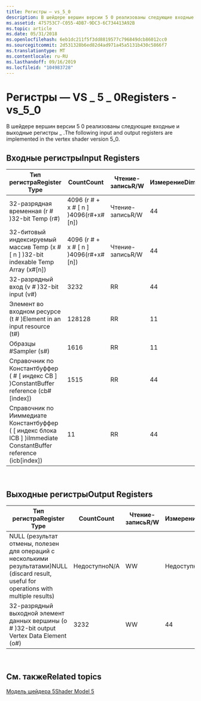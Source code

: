 ```yaml
---
title: Регистры — vs_5_0
description: В шейдере вершин версии 5 0 реализованы следующие входные и выходные регистры \_ .
ms.assetid: 475753C7-C055-4DB7-9DC3-6C734413A92B
ms.topic: article
ms.date: 05/31/2018
ms.openlocfilehash: 6eb1dc211f5f3dd8819577c796849dcb86012cc0
ms.sourcegitcommit: 2d531328b6ed82d4ad971a45a5131b430c5866f7
ms.translationtype: MT
ms.contentlocale: ru-RU
ms.lasthandoff: 09/16/2019
ms.locfileid: "104983728"
---
```

# <a name="registers---vs_5_0"></a><span data-ttu-id="2fd7f-103">Регистры — VS \_ 5 \_ 0</span><span class="sxs-lookup"><span data-stu-id="2fd7f-103">Registers - vs\_5\_0</span></span>

<span data-ttu-id="2fd7f-104">В шейдере вершин версии 5 0 реализованы следующие входные и выходные регистры \_ .</span><span class="sxs-lookup"><span data-stu-id="2fd7f-104">The following input and output registers are implemented in the vertex shader version 5\_0.</span></span>

## <a name="input-registers"></a><span data-ttu-id="2fd7f-105">Входные регистры</span><span class="sxs-lookup"><span data-stu-id="2fd7f-105">Input Registers</span></span>



| <span data-ttu-id="2fd7f-106">Тип регистра</span><span class="sxs-lookup"><span data-stu-id="2fd7f-106">Register Type</span></span>                                      | <span data-ttu-id="2fd7f-107">Count</span><span class="sxs-lookup"><span data-stu-id="2fd7f-107">Count</span></span>              | <span data-ttu-id="2fd7f-108">Чтение-запись</span><span class="sxs-lookup"><span data-stu-id="2fd7f-108">R/W</span></span> | <span data-ttu-id="2fd7f-109">Измерение</span><span class="sxs-lookup"><span data-stu-id="2fd7f-109">Dimension</span></span> | <span data-ttu-id="2fd7f-110">Индексация по r\#</span><span class="sxs-lookup"><span data-stu-id="2fd7f-110">Indexable by r\#</span></span> | <span data-ttu-id="2fd7f-111">Значения по умолчанию</span><span class="sxs-lookup"><span data-stu-id="2fd7f-111">Defaults</span></span> | <span data-ttu-id="2fd7f-112">Требуется ДКЛ</span><span class="sxs-lookup"><span data-stu-id="2fd7f-112">Requires DCL</span></span> |
|----------------------------------------------------|--------------------|-----|-----------|------------------|----------|--------------|
| <span data-ttu-id="2fd7f-113">32-разрядная временная (r \# )</span><span class="sxs-lookup"><span data-stu-id="2fd7f-113">32-bit Temp (r\#)</span></span>                                  | <span data-ttu-id="2fd7f-114">4096 (r \# + x \# \[ n \] )</span><span class="sxs-lookup"><span data-stu-id="2fd7f-114">4096(r\#+x\#\[n\])</span></span> | <span data-ttu-id="2fd7f-115">Чтение-запись</span><span class="sxs-lookup"><span data-stu-id="2fd7f-115">R/W</span></span> | <span data-ttu-id="2fd7f-116">4</span><span class="sxs-lookup"><span data-stu-id="2fd7f-116">4</span></span>         | <span data-ttu-id="2fd7f-117">нет</span><span class="sxs-lookup"><span data-stu-id="2fd7f-117">No</span></span>               | <span data-ttu-id="2fd7f-118">None</span><span class="sxs-lookup"><span data-stu-id="2fd7f-118">None</span></span>     | <span data-ttu-id="2fd7f-119">Да</span><span class="sxs-lookup"><span data-stu-id="2fd7f-119">Yes</span></span>          |
| <span data-ttu-id="2fd7f-120">32-битовый индексируемый массив Temp (x \# \[ n \] )</span><span class="sxs-lookup"><span data-stu-id="2fd7f-120">32-bit indexable Temp Array (x\#\[n\])</span></span>             | <span data-ttu-id="2fd7f-121">4096 (r \# + x \# \[ n \] )</span><span class="sxs-lookup"><span data-stu-id="2fd7f-121">4096(r\#+x\#\[n\])</span></span> | <span data-ttu-id="2fd7f-122">Чтение-запись</span><span class="sxs-lookup"><span data-stu-id="2fd7f-122">R/W</span></span> | <span data-ttu-id="2fd7f-123">4</span><span class="sxs-lookup"><span data-stu-id="2fd7f-123">4</span></span>         | <span data-ttu-id="2fd7f-124">Да</span><span class="sxs-lookup"><span data-stu-id="2fd7f-124">Yes</span></span>              | <span data-ttu-id="2fd7f-125">Нет</span><span class="sxs-lookup"><span data-stu-id="2fd7f-125">None</span></span>     | <span data-ttu-id="2fd7f-126">Да</span><span class="sxs-lookup"><span data-stu-id="2fd7f-126">Yes</span></span>          |
| <span data-ttu-id="2fd7f-127">32-разрядный вход (v \# )</span><span class="sxs-lookup"><span data-stu-id="2fd7f-127">32-bit input (v\#)</span></span>                                 | <span data-ttu-id="2fd7f-128">32</span><span class="sxs-lookup"><span data-stu-id="2fd7f-128">32</span></span>                 | <span data-ttu-id="2fd7f-129">R</span><span class="sxs-lookup"><span data-stu-id="2fd7f-129">R</span></span>   | <span data-ttu-id="2fd7f-130">4</span><span class="sxs-lookup"><span data-stu-id="2fd7f-130">4</span></span>         | <span data-ttu-id="2fd7f-131">Да</span><span class="sxs-lookup"><span data-stu-id="2fd7f-131">Yes</span></span>              | <span data-ttu-id="2fd7f-132">Нет</span><span class="sxs-lookup"><span data-stu-id="2fd7f-132">None</span></span>     | <span data-ttu-id="2fd7f-133">Да</span><span class="sxs-lookup"><span data-stu-id="2fd7f-133">Yes</span></span>          |
| <span data-ttu-id="2fd7f-134">Элемент во входном ресурсе (t \# )</span><span class="sxs-lookup"><span data-stu-id="2fd7f-134">Element in an input resource (t\#)</span></span>                 | <span data-ttu-id="2fd7f-135">128</span><span class="sxs-lookup"><span data-stu-id="2fd7f-135">128</span></span>                | <span data-ttu-id="2fd7f-136">R</span><span class="sxs-lookup"><span data-stu-id="2fd7f-136">R</span></span>   | <span data-ttu-id="2fd7f-137">1</span><span class="sxs-lookup"><span data-stu-id="2fd7f-137">1</span></span>         | <span data-ttu-id="2fd7f-138">Нет</span><span class="sxs-lookup"><span data-stu-id="2fd7f-138">No</span></span>               | <span data-ttu-id="2fd7f-139">None</span><span class="sxs-lookup"><span data-stu-id="2fd7f-139">None</span></span>     | <span data-ttu-id="2fd7f-140">Да</span><span class="sxs-lookup"><span data-stu-id="2fd7f-140">Yes</span></span>          |
| <span data-ttu-id="2fd7f-141">Образцы \#</span><span class="sxs-lookup"><span data-stu-id="2fd7f-141">Sampler (s\#)</span></span>                                      | <span data-ttu-id="2fd7f-142">16</span><span class="sxs-lookup"><span data-stu-id="2fd7f-142">16</span></span>                 | <span data-ttu-id="2fd7f-143">R</span><span class="sxs-lookup"><span data-stu-id="2fd7f-143">R</span></span>   | <span data-ttu-id="2fd7f-144">1</span><span class="sxs-lookup"><span data-stu-id="2fd7f-144">1</span></span>         | <span data-ttu-id="2fd7f-145">Нет</span><span class="sxs-lookup"><span data-stu-id="2fd7f-145">No</span></span>               | <span data-ttu-id="2fd7f-146">None</span><span class="sxs-lookup"><span data-stu-id="2fd7f-146">None</span></span>     | <span data-ttu-id="2fd7f-147">Да</span><span class="sxs-lookup"><span data-stu-id="2fd7f-147">Yes</span></span>          |
| <span data-ttu-id="2fd7f-148">Справочник по Константбуффер ( \# \[ индекс CB \] )</span><span class="sxs-lookup"><span data-stu-id="2fd7f-148">ConstantBuffer reference (cb\#\[index\])</span></span>           | <span data-ttu-id="2fd7f-149">15</span><span class="sxs-lookup"><span data-stu-id="2fd7f-149">15</span></span>                 | <span data-ttu-id="2fd7f-150">R</span><span class="sxs-lookup"><span data-stu-id="2fd7f-150">R</span></span>   | <span data-ttu-id="2fd7f-151">4</span><span class="sxs-lookup"><span data-stu-id="2fd7f-151">4</span></span>         | <span data-ttu-id="2fd7f-152">Да (содержимое)</span><span class="sxs-lookup"><span data-stu-id="2fd7f-152">Yes(contents)</span></span>    | <span data-ttu-id="2fd7f-153">Нет</span><span class="sxs-lookup"><span data-stu-id="2fd7f-153">None</span></span>     | <span data-ttu-id="2fd7f-154">Да</span><span class="sxs-lookup"><span data-stu-id="2fd7f-154">Yes</span></span>          |
| <span data-ttu-id="2fd7f-155">Справочник по Ииммедиате Константбуффер ( \[ индекс блока ICB \] )</span><span class="sxs-lookup"><span data-stu-id="2fd7f-155">iImmediate ConstantBuffer reference (icb\[index\])</span></span> | <span data-ttu-id="2fd7f-156">1</span><span class="sxs-lookup"><span data-stu-id="2fd7f-156">1</span></span>                  | <span data-ttu-id="2fd7f-157">R</span><span class="sxs-lookup"><span data-stu-id="2fd7f-157">R</span></span>   | <span data-ttu-id="2fd7f-158">4</span><span class="sxs-lookup"><span data-stu-id="2fd7f-158">4</span></span>         | <span data-ttu-id="2fd7f-159">Да (содержимое)</span><span class="sxs-lookup"><span data-stu-id="2fd7f-159">Yes(contents)</span></span>    | <span data-ttu-id="2fd7f-160">Нет</span><span class="sxs-lookup"><span data-stu-id="2fd7f-160">None</span></span>     | <span data-ttu-id="2fd7f-161">Да</span><span class="sxs-lookup"><span data-stu-id="2fd7f-161">Yes</span></span>          |



 

## <a name="output-registers"></a><span data-ttu-id="2fd7f-162">Выходные регистры</span><span class="sxs-lookup"><span data-stu-id="2fd7f-162">Output Registers</span></span>



| <span data-ttu-id="2fd7f-163">Тип регистра</span><span class="sxs-lookup"><span data-stu-id="2fd7f-163">Register Type</span></span>                                                      | <span data-ttu-id="2fd7f-164">Count</span><span class="sxs-lookup"><span data-stu-id="2fd7f-164">Count</span></span> | <span data-ttu-id="2fd7f-165">Чтение-запись</span><span class="sxs-lookup"><span data-stu-id="2fd7f-165">R/W</span></span> | <span data-ttu-id="2fd7f-166">Измерение</span><span class="sxs-lookup"><span data-stu-id="2fd7f-166">Dimension</span></span> | <span data-ttu-id="2fd7f-167">Индексация по r\#</span><span class="sxs-lookup"><span data-stu-id="2fd7f-167">Indexable by r\#</span></span> | <span data-ttu-id="2fd7f-168">Значения по умолчанию</span><span class="sxs-lookup"><span data-stu-id="2fd7f-168">Defaults</span></span> | <span data-ttu-id="2fd7f-169">Требуется ДКЛ</span><span class="sxs-lookup"><span data-stu-id="2fd7f-169">Requires DCL</span></span> |
|--------------------------------------------------------------------|-------|-----|-----------|------------------|----------|--------------|
| <span data-ttu-id="2fd7f-170">NULL (результат отмены, полезен для операций с несколькими результатами)</span><span class="sxs-lookup"><span data-stu-id="2fd7f-170">NULL (discard result, useful for operations with multiple results)</span></span> | <span data-ttu-id="2fd7f-171">Недоступно</span><span class="sxs-lookup"><span data-stu-id="2fd7f-171">N/A</span></span>   | <span data-ttu-id="2fd7f-172">W</span><span class="sxs-lookup"><span data-stu-id="2fd7f-172">W</span></span>   | <span data-ttu-id="2fd7f-173">Недоступно</span><span class="sxs-lookup"><span data-stu-id="2fd7f-173">N/A</span></span>       | <span data-ttu-id="2fd7f-174">Недоступно</span><span class="sxs-lookup"><span data-stu-id="2fd7f-174">N/A</span></span>              | <span data-ttu-id="2fd7f-175">Недоступно</span><span class="sxs-lookup"><span data-stu-id="2fd7f-175">N/A</span></span>      | <span data-ttu-id="2fd7f-176">Нет</span><span class="sxs-lookup"><span data-stu-id="2fd7f-176">No</span></span>           |
| <span data-ttu-id="2fd7f-177">32-разрядный выходной элемент данных вершины (o \# )</span><span class="sxs-lookup"><span data-stu-id="2fd7f-177">32-bit output Vertex Data Element (o\#)</span></span>                            | <span data-ttu-id="2fd7f-178">32</span><span class="sxs-lookup"><span data-stu-id="2fd7f-178">32</span></span>    | <span data-ttu-id="2fd7f-179">W</span><span class="sxs-lookup"><span data-stu-id="2fd7f-179">W</span></span>   | <span data-ttu-id="2fd7f-180">4</span><span class="sxs-lookup"><span data-stu-id="2fd7f-180">4</span></span>         | <span data-ttu-id="2fd7f-181">Недоступно</span><span class="sxs-lookup"><span data-stu-id="2fd7f-181">N/A</span></span>              | <span data-ttu-id="2fd7f-182">Недоступно</span><span class="sxs-lookup"><span data-stu-id="2fd7f-182">N/A</span></span>      | <span data-ttu-id="2fd7f-183">Да</span><span class="sxs-lookup"><span data-stu-id="2fd7f-183">Yes</span></span>          |



 

## <a name="related-topics"></a><span data-ttu-id="2fd7f-184">См. также</span><span class="sxs-lookup"><span data-stu-id="2fd7f-184">Related topics</span></span>

<dl> <dt>

[<span data-ttu-id="2fd7f-185">Модель шейдера 5</span><span class="sxs-lookup"><span data-stu-id="2fd7f-185">Shader Model 5</span></span>](d3d11-graphics-reference-sm5.md)
</dt> </dl>

 

 





